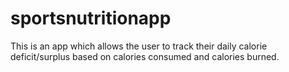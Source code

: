 # sportsnutritionapp

This is an app which allows the user to track their daily calorie deficit/surplus based on calories consumed and calories burned. 

